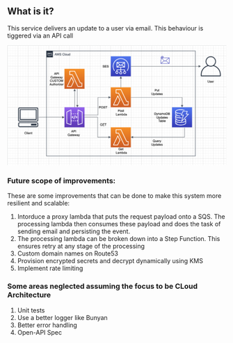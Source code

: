 ## What is it?
This service delivers an update to a user via email. This behaviour is tiggered via an API call

![](docs/diagrams/architecture.png)

### Future scope of improvements:
These are some improvements that can be done to make this system more resilient and scalable: 

1. Intorduce a proxy lambda that puts the request payload onto a SQS. The processing lambda then consumes these payload and does the task of sending email and persisting the event.
2. The processing lambda can be broken down into a Step Function. This ensures retry at any stage of the processing
3. Custom domain names on Route53
4. Provision encrypted secrets and decrypt dynamically using KMS
5. Implement rate limiting

### Some areas neglected assuming the focus to be CLoud Architecture

1. Unit tests
2. Use a better logger like Bunyan
3. Better error handling
4. Open-API Spec
